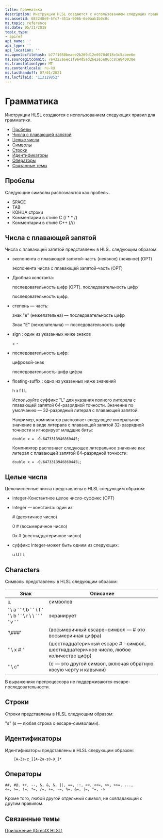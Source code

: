 ```yaml
---
title: Грамматика
description: Инструкции HLSL создаются с использованием следующих правил для грамматики.
ms.assetid: 683248e9-6fc7-451a-906b-6e0aab1b0c8c
ms.topic: reference
ms.date: 05/31/2018
topic_type:
- apiref
api_name: ''
api_type: ''
api_location: ''
ms.openlocfilehash: b77f1050beaee2b269d12e69704018e3c5abee6e
ms.sourcegitcommit: 7e4322a6ec1f964d5ad26e2e5e06cc8ce840030e
ms.translationtype: MT
ms.contentlocale: ru-RU
ms.lasthandoff: 07/01/2021
ms.locfileid: "113129852"
---
```

# <a name="grammar"></a>Грамматика

Инструкции HLSL создаются с использованием следующих правил для грамматики.

-   [Пробелы](#whitespace)
-   [Числа с плавающей запятой](#floating-point-numbers)
-   [Целые числа](#integer-numbers)
-   [Символы](#characters)
-   [Строки](#strings)
-   [Идентификаторы](#identifiers)
-   [Операторы](#operators)
-   [Связанные темы](#related-topics)

## <a name="whitespace"></a>Пробелы

Следующие символы распознаются как пробелы.

- SPACE
- TAB
- КОНЦА строки
- Комментарии в стиле C (/ \* \* /)
- Комментарии в стиле C++ (//)

## <a name="floating-point-numbers"></a>Числа с плавающей запятой

Числа с плавающей запятой представлены в HLSL следующим образом:

-   экспонента с плавающей запятой-часть (неявное) (неявное) (OPT)

    экспонента числа с плавающей запятой-часть (OPT)

-   Дробная константа:

    последовательность цифр (OPT). последовательность цифр

    последовательность цифр.

-   степень — часть:

    знак "e" (нежелательна) — последовательность цифр

    Знак "E" (нежелательна) — последовательность цифр

-   sign : один из указанных ниже знаков

    \+ -

-   последовательность цифр:

    цифровой-знак

    последовательность-цифр цифра

-   floating-suffix : одно из указанных ниже значений

    h з f l L

    Используйте суффикс "L" для указания полного литерала с плавающей запятой 64-разрядной точности. Значение по умолчанию — 32-разрядный литерал с плавающей запятой.

    Например, компилятор распознает следующее литеральное значение в виде литерала с плавающей запятой 32-разрядной точности и игнорирует младшие биты:

    ```
    double x = -0.6473313946860445;
    ```

    

    Компилятор распознает следующее литеральное значение как литерал с плавающей запятой 64-разрядной точности:

    ```
    double x = -0.6473313946860445L;
    ```

    

## <a name="integer-numbers"></a>Целые числа

Целочисленные числа представлены в HLSL следующим образом:

-   Integer-Константное целое число-суффикс (OPT)
-   Integer — константа: один из

    \# (десятичное число)

    0 \# (восьмеричное число)

    0x \# (шестнадцатеричное число)

-   суффикс Integer-может быть одним из следующих:

    u U l L

## <a name="characters"></a>Characters

Символы представлены в HLSL следующим образом:



| Знак                                          | Описание                                                                |
|-------------------------------------------|-----------------------------------------------------------------|
| ц                                       | символов                                                     |
| ' \\ a ' ' \\ b ' ' \\ f ' ' \\ b ' ' \\ r \\ \\ ' ' ' ' v ' ' | экранирует                                                       |
| '\\\#\#\#'                                | (восьмеричный escape-символ — \# это восьмеричная цифра)                       |
| " \\ x \# "                                   | (шестнадцатеричный escape \# -символ, шестнадцатеричное число, любое количество цифр)            |
| " \\ c"                                     | (c — это другой символ, включая обратную косую черту и кавычки) |



 

В выражениях препроцессора не поддерживаются escape-последовательности.

## <a name="strings"></a>Строки

Строки представлены в HLSL следующим образом:

"s" (s — любая строка с escape-символами).

## <a name="identifiers"></a>Идентификаторы

Идентификаторы представлены в HLSL следующим образом:


```
    [A-Za-z_][A-Za-z0-9_]*
```



## <a name="operators"></a>Операторы


```
##, #@, ++, --, &, &, &, ||, ==, ::, <<, <<=, >>, >>=, ..., 
<=, >=, !=, *=, /=, +=, -=, %=, &=, |=, ^=, ->
```



Кроме того, любой другой отдельный символ, не совпадающий с другим правилом.

## <a name="related-topics"></a>Связанные темы

<dl> <dt>

[Приложение (DirectX HLSL)](dx-graphics-hlsl-appendix.md)
</dt> </dl>

 

 





